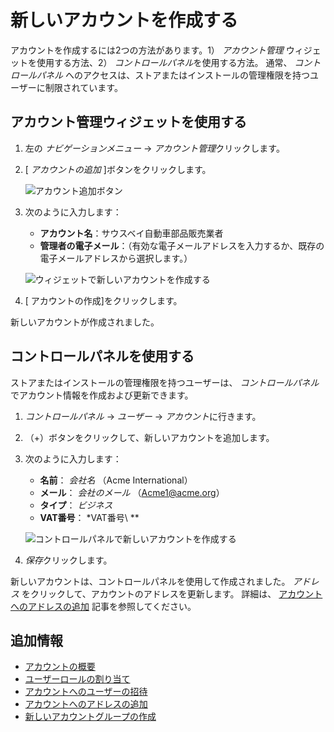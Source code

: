 # 新しいアカウントを作成する

アカウントを作成するには2つの方法があります。1） *アカウント管理* ウィジェットを使用する方法、2） *コントロールパネル*を使用する方法。 通常、 *コントロールパネル* へのアクセスは、ストアまたはインストールの管理権限を持つユーザーに制限されています。

## アカウント管理ウィジェットを使用する

1.  左の *ナビゲーションメニュー* → *アカウント管理*クリックします。

2.  [ *アカウントの追加* ]ボタンをクリックします。

    ![アカウント追加ボタン](./creating-a-new-account/images/01.png)

3.  次のように入力します：

      - **アカウント名**：サウスベイ自動車部品販売業者
      - **管理者の電子メール**：（有効な電子メールアドレスを入力するか、既存の電子メールアドレスから選択します。）

    ![ウィジェットで新しいアカウントを作成する](./creating-a-new-account/images/02.png)

4.  [ アカウントの作成]をクリックします。

新しいアカウントが作成されました。

## コントロールパネルを使用する

ストアまたはインストールの管理権限を持つユーザーは、 *コントロールパネル*でアカウント情報を作成および更新できます。

1.  *コントロールパネル* → *ユーザー* → *アカウント*に行きます。

2.  （+）ボタンをクリックして、新しいアカウントを追加します。

3.  次のように入力します：

      - **名前**： *会社名* （Acme International）
      - **メール**： *会社のメール* （<Acme1@acme.org>）
      - **タイプ**： *ビジネス*
      - **VAT番号**： *VAT番号\ **

    ![コントロールパネルで新しいアカウントを作成する](./creating-a-new-account/images/03.png)

4.  *保存*クリックします。

新しいアカウントは、コントロールパネルを使用して作成されました。 *アドレス* をクリックして、アカウントのアドレスを更新します。 詳細は、 [アカウントへのアドレスの追加](../adding-addresses-to-an-account/README.md#using-the-control-panel) 記事を参照してください。

## 追加情報

  - [アカウントの概要](../account-management/introduction-to-accounts.md)
  - [ユーザーロールの割り当て](../account-management/assigning-account-roles.md)
  - [アカウントへのユーザーの招待](../account-management/inviting-users-to-an-account.md)
  - [アカウントへのアドレスの追加](../account-management/adding-addresses-to-an-account.md)
  - [新しいアカウントグループの作成](../account-management/creating-a-new-account-group.md)
